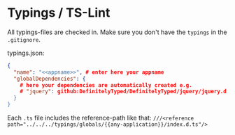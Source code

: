 # Typings / TS-Lint
All typings-files are checked in. Make sure you don't have the `typings` in the `.gitignore`.

typings.json:
```json
{
  "name": "<<appname>>", # enter here your appname
  "globalDependencies": {
    # here your dependencies are automatically created e.g.
    # "jquery": github:DefinitelyTyped/DefinitelyTyped/jquery/jquery.d.ts#056a2c38f5822903eadf7cc4acf566765681229b"
  }
}
```

Each `.ts` file includes the reference-path like that:
`///<reference path="../../../typings/globals/{{any-application}}/index.d.ts"/>`

